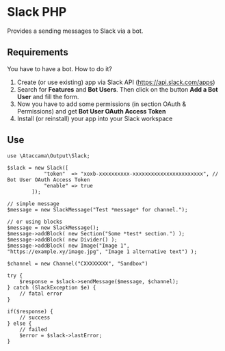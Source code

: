 # Slack PHP
Provides a sending messages to Slack via a bot.  

## Requirements
You have to have a bot. How to do it?
1) Create (or use existing) app via Slack API (https://api.slack.com/apps)
2) Search for **Features** and **Bot Users**. Then click on the button **Add a Bot User** and fill the form.
3) Now you have to add some permissions (in section OAuth & Permissions) and get **Bot User OAuth Access Token**
4) Install (or reinstall) your app into your Slack workspace


## Use

```
use \Ataccama\Output\Slack;

$slack = new Slack([
            "token"  => "xoxb-xxxxxxxxxx-xxxxxxxxxxxxxxxxxxxxxxx", // Bot User OAuth Access Token
            "enable" => true
        ]);
        
// simple message
$message = new SlackMessage("Test *message* for channel.");

// or using blocks
$message = new SlackMessage();
$message->addBlock( new Section("Some *test* section.") );
$message->addBlock( new Divider() );
$message->addBlock( new Image("Image 1", "https://example.xy/image.jpg", "Image 1 alternative text") );

$channel = new Channel("CXXXXXXXX", "Sandbox")

try {
    $response = $slack->sendMessage($message, $channel);
} catch (SlackException $e) {
    // fatal error
}

if($response) {
    // success
} else {
    // failed
    $error = $slack->lastError;    
}
```
